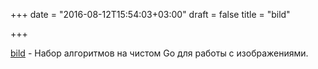 +++
date = "2016-08-12T15:54:03+03:00"
draft = false
title = "bild"

+++

<p><a href="https://github.com/anthonynsimon/bild">bild</a>&nbsp;- Набор алгоритмов на чистом Go для работы с изображениями.</p>

